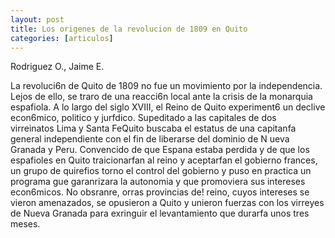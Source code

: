 ```yaml
---
layout: post
title: Los origenes de la revolucion de 1809 en Quito
categories: [articulos]
---
```


Rodriguez O., Jaime E.

La revoluci6n de Quito de 1809 no fue un movimiento por la independencia. Lejos de ello,
se traro de una reacci6n local ante la crisis de la monarquia espafiola. A lo largo del siglo XVIII,
el Reino de Quito experiment6 un declive econ6mico, politico y jurfdico. Supeditado a las
capitales de dos virreinatos ­Lima y Santa FeQuito buscaba el estatus de una capitanfa general independiente con el fin de liberarse del dominio de N ueva Granada y Peru. Convencido de que Espana estaba perdida y de que los espafioles en Quito traicionarfan al reino y aceptarfan el gobierno frances, un grupo de quirefios torno el control del gobierno y puso en practica un programa gue garanrizara la autonomia y que promoviera sus intereses econ6micos. No obsranre, orras provincias de! reino, cuyos intereses se vieron amenazados, se opusieron a Quito y unieron fuerzas con los virreyes de Nueva Granada para exringuir el levantamiento que durarfa unos tres meses.

<!--more-->